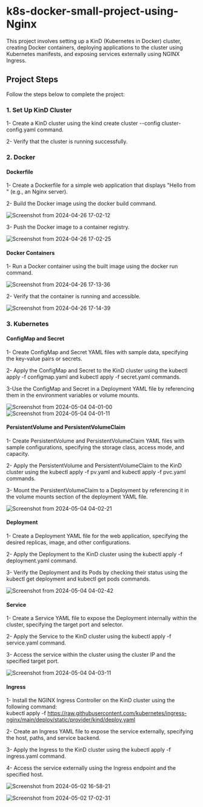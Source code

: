 # k8s-docker-small-project-using-Nginx
This project involves setting up a KinD (Kubernetes in Docker) cluster, creating Docker containers, deploying applications to the cluster using Kubernetes manifests, and exposing services externally using NGINX Ingress.

## Project Steps
  Follow the steps below to complete the project:

### 1. Set Up KinD Cluster

 1- Create a KinD cluster using the kind create cluster --config cluster-config.yaml command.
 
 2- Verify that the cluster is running successfully.

### 2. Docker
#### Dockerfile

 1- Create a Dockerfile for a simple web application that displays "Hello from <your-name>" (e.g., an Nginx server).
 
 2- Build the Docker image using the docker build command.
 
 ![Screenshot from 2024-04-26 17-02-12](https://github.com/KarimElAraby/k8s-docker-small-project/assets/137705973/921851ed-c2c3-4cf5-b367-507bb62f3f40)

 3- Push the Docker image to a container registry.

![Screenshot from 2024-04-26 17-02-25](https://github.com/KarimElAraby/k8s-docker-small-project/assets/137705973/104b547f-d021-4c77-8429-13d887417a6a)

#### Docker Containers

 1- Run a Docker container using the built image using the docker run command.

![Screenshot from 2024-04-26 17-13-36](https://github.com/KarimElAraby/k8s-docker-small-project/assets/137705973/e4559f16-62c2-427e-99e5-c33e91eb4b79)
 
 2- Verify that the container is running and accessible.
 
 ![Screenshot from 2024-04-26 17-14-39](https://github.com/KarimElAraby/k8s-docker-small-project/assets/137705973/6d9174aa-3048-4e23-a263-33da627242e0)

### 3. Kubernetes

#### ConfigMap and Secret

 1- Create ConfigMap and Secret YAML files with sample data, specifying the key-value pairs or secrets.
 
 2- Apply the ConfigMap and Secret to the KinD cluster using the kubectl apply -f configmap.yaml and kubectl apply -f secret.yaml commands.
 
 3-Use the ConfigMap and Secret in a Deployment YAML file by referencing them in the environment variables or volume mounts.

 ![Screenshot from 2024-05-04 04-01-00](https://github.com/KarimElAraby/k8s-docker-small-project/assets/137705973/f3508dcc-3c45-4791-98b8-1e7fdccc803e)
 ![Screenshot from 2024-05-04 04-01-11](https://github.com/KarimElAraby/k8s-docker-small-project/assets/137705973/1c76bd24-d520-4575-8b42-6600ed1fa3c8)

 #### PersistentVolume and PersistentVolumeClaim

 1- Create PersistentVolume and PersistentVolumeClaim YAML files with sample configurations, specifying the storage class, access mode, and capacity.
 
 2- Apply the PersistentVolume and PersistentVolumeClaim to the KinD cluster using the kubectl apply -f pv.yaml and kubectl apply -f pvc.yaml commands.
 
 3- Mount the PersistentVolumeClaim to a Deployment by referencing it in the volume mounts section of the deployment YAML file.

![Screenshot from 2024-05-04 04-02-21](https://github.com/KarimElAraby/k8s-docker-small-project/assets/137705973/e7ab07fb-bc31-46cc-8f4c-5f204e8c7bf8)


#### Deployment

 1- Create a Deployment YAML file for the web application, specifying the desired replicas, image, and other configurations.
 
 2- Apply the Deployment to the KinD cluster using the kubectl apply -f deployment.yaml command.
 
 3- Verify the Deployment and its Pods by checking their status using the kubectl get deployment and kubectl get pods commands.

 ![Screenshot from 2024-05-04 04-02-42](https://github.com/KarimElAraby/k8s-docker-small-project/assets/137705973/e8ce8143-276e-4e50-8819-f799e899aa36)


#### Service

 1- Create a Service YAML file to expose the Deployment internally within the cluster, specifying the target port and selector.
 
 2- Apply the Service to the KinD cluster using the kubectl apply -f service.yaml command.
 
 3- Access the service within the cluster using the cluster IP and the specified target port.
 
![Screenshot from 2024-05-04 04-03-11](https://github.com/KarimElAraby/k8s-docker-small-project/assets/137705973/6a7daad7-c6fc-4657-a911-85dc4a71ca03)


#### Ingress

 1- Install the NGINX Ingress Controller on the KinD cluster using the following command:  
     kubectl apply -f https://raw.githubusercontent.com/kubernetes/ingress-nginx/main/deploy/static/provider/kind/deploy.yaml

 2- Create an Ingress YAML file to expose the service externally, specifying the host, paths, and service backend.
 
 3- Apply the Ingress to the KinD cluster using the kubectl apply -f ingress.yaml command.
 
 4- Access the service externally using the Ingress endpoint and the specified host.

![Screenshot from 2024-05-02 16-58-21](https://github.com/KarimElAraby/k8s-docker-small-project/assets/137705973/d89100cf-2270-4d20-9387-e2846e3a783c)

![Screenshot from 2024-05-02 17-02-31](https://github.com/KarimElAraby/k8s-docker-small-project/assets/137705973/acc6a37b-4922-4d99-84b7-b38ae9adaf56)


